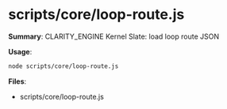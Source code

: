 # scripts/core/loop-route.js

**Summary**: CLARITY_ENGINE Kernel Slate: load loop route JSON

**Usage**:

```bash
node scripts/core/loop-route.js
```

**Files**:
- scripts/core/loop-route.js
